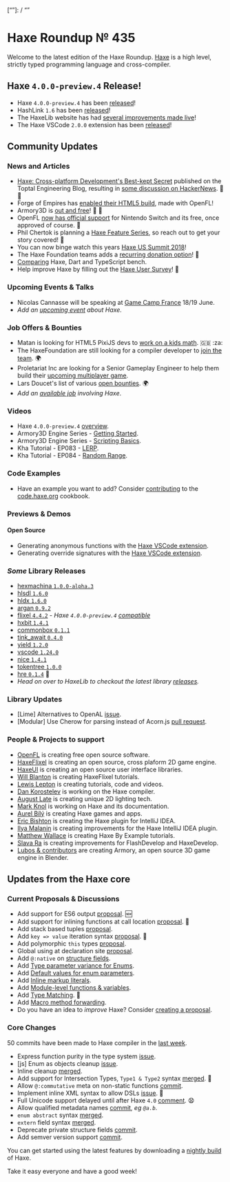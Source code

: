 [_template]: ../templates/roundup.html
[date]: / "2018-06-14 10:23:00"
[modified]: / "2018-06-14 10:47:00"
[published]: / "2018-06-14 12:00:00"
[description]: / "The latest news covering the Haxe community, featuring upcoming talks, the latest HaxeLib releases, game previews and lots more!"
[“”]: / “”

# Haxe Roundup № 435

Welcome to the latest edition of the Haxe Roundup. [Haxe](http://haxe.org/?ref=haxe.io) is a high level, strictly typed programming language and cross-compiler.

## Haxe `4.0.0-preview.4` Release!

- Haxe `4.0.0-preview.4` has been [released](https://community.haxe.org/t/haxe-4-0-0-preview-4-is-released/769)!
- HashLink `1.6` has been [released](https://twitter.com/ncannasse/status/1006663958605058048)!
- The HaxeLib website has had [several improvements made live](https://twitter.com/haxe_org/status/1006632619906355200)!
- The Haxe VSCode `2.0.0` extension has been [released](https://community.haxe.org/t/vshaxe-2-0-0-released/771)!

## Community Updates

### News and Articles

- [Haxe: Cross-platform Development's Best-kept Secret](https://www.toptal.com/cross-platform/haxe-language-cross-platform) published on the Toptal Engineering Blog, resulting in [some discussion on HackerNews](https://news.ycombinator.com/item?id=17255490). :star2: :clap:
- Forge of Empires has [enabled their HTML5 build](https://twitter.com/nadako/status/1006879345770713088), made with OpenFL!
- Armory3D is [out and free](http://forums.armory3d.org/t/armory-0-4-is-out-and-free/1109)! :star2: :tada:
- OpenFL [now has official support](https://twitter.com/larsiusprime/status/1006942902885416960) for Nintendo Switch and its free, once approved of course. :star2:
- Phil Chertok is planning a [Haxe Feature Series](https://community.haxe.org/t/haxe-feature-series-call-for-submissions/753), so reach out to get your story covered! :star2:
- You can now binge watch this years [Haxe US Summit 2018](https://haxe.org/videos/conferences/haxe-summit-us-2018/)!
- The Haxe Foundation teams adds a [recurring donation option](https://haxe.org/foundation/donate.html)! :star2:
- [Comparing](https://community.haxe.org/t/comparing-haxe-dart-and-typescript/723/1) Haxe, Dart and TypeScript bench.
- Help improve Haxe by filling out the [Haxe User Survey](https://twitter.com/haxelang/status/997477949094817795)! :microscope:

### Upcoming Events & Talks

- Nicolas Cannasse will be speaking at [Game Camp France](https://twitter.com/haxelang/status/1005102817621635072) 18/19 June.
- _Add an [upcoming event](https://github.com/skial/haxe.io/labels/events) about Haxe._

### Job Offers & Bounties

- Matan is looking for HTML5 PixiJS devs to [work on a kids math](https://community.haxe.org/t/job-html5-math-game-using-haxe-pixijs-and-nape/758/1). :gb: :za:
- The HaxeFoundation are still looking for a compiler developer to [join the team](https://haxe.org/blog/hf-is-recruiting/). :earth_africa:
- Proletariat Inc are looking for a Senior Gameplay Engineer to help them build their [upcoming multiplayer game](https://twitter.com/cwaneck/status/988398620230766595).
- Lars Doucet's list of various [open bounties](https://github.com/larsiusprime/larsBounties/issues). :earth_africa:
- _Add an [available job](https://github.com/skial/haxe.io/labels/jobs) involving Haxe_.

### Videos

- Haxe `4.0.0-preview.4` [overview](https://www.youtube.com/watch?v=SrS083Lx_YY).
- Armory3D Engine Series - [Getting Started](https://www.youtube.com/watch?v=xf21jJPIC-c).
- Armory3D Engine Series - [Scripting Basics](https://www.youtube.com/watch?v=7JLhQgQLX3g).
- Kha Tutorial - EP083 - [LERP](https://www.youtube.com/watch?v=4Dmz5PKHCrY).
- Kha Tutorial - EP084 - [Random Range](https://www.youtube.com/watch?v=qefq03SPFR0).

### Code Examples

- Have an example you want to add? Consider [contributing](https://github.com/HaxeFoundation/code-cookbook#contributing-articles) to the [code.haxe.org](https://code.haxe.org/) cookbook.

### Previews & Demos

#### Open Source

- Generating anonymous functions with the [Haxe VSCode extension](https://twitter.com/Gama11_/status/1005424364685324288).
- Generating override signatures with the [Haxe VSCode extension](https://twitter.com/Gama11_/status/1004828180266536960).

### _Some_ Library Releases

- [hexmachina `1.0.0-alpha.3`](http://lib.haxe.org/p/hexmachina)
- [hlsdl `1.6.0`](http://lib.haxe.org/p/hlsdl)
- [hldx `1.6.0`](http://lib.haxe.org/p/hldx)
- [argan `0.9.2`](http://lib.haxe.org/p/argan)
- [flixel `4.4.2`](http://lib.haxe.org/p/flixel) - _Haxe `4.0.0-preview.4` [compatible](https://twitter.com/HaxeFlixel/status/1006569948720848896)_
- [hxbit `1.4.1`](http://lib.haxe.org/p/hxbit)
- [commonbox `0.1.1`](http://lib.haxe.org/p/commonbox)
- [tink_await `0.4.0`](http://lib.haxe.org/p/tink_await)
- [yield `1.2.0`](http://lib.haxe.org/p/yield)
- [vscode `1.24.0`](http://lib.haxe.org/p/vscode)
- [nice `1.4.1`](http://lib.haxe.org/p/Nice)
- [tokentree `1.0.0`](http://lib.haxe.org/p/tokentree)
- [hre `0.1.4`](http://lib.haxe.org/p/hre) :star2:
- _Head on over to HaxeLib to checkout the latest library [releases](http://lib.haxe.org/recent)._

### Library Updates

- [Lime] Alternatives to OpenAL [issue](https://github.com/openfl/lime/issues/1201).
- [Modular] Use Cherow for parsing instead of Acorn.js [pull request](https://github.com/elsassph/haxe-modular/pull/81).

### People & Projects to support

- [OpenFL](https://www.patreon.com/openfl) is creating free open source software.
- [HaxeFlixel](https://www.patreon.com/haxeflixel) is creating an open source, cross plaform 2D game engine.
- [HaxeUI](https://www.patreon.com/haxeui) is creating an open source user interface libraries.
- [Will Blanton](https://www.patreon.com/x01010111) is creating HaxeFlixel tutorials.
- [Lewis Lepton](https://www.patreon.com/lewislepton) is creating tutorials, code and videos.
- [Dan Korostelev](https://www.patreon.com/nadako) is working on the Haxe compiler.
- [August Late](http://www.patreon.com/augustlate) is creating unique 2D lighting tech.
- [Mark Knol](https://www.patreon.com/markknol) is working on Haxe and its documentation.
- [Aurel Bílý](https://www.patreon.com/Aurel300) is creating Haxe games and apps.
- [Eric Bishton](https://www.patreon.com/EricBishton) is creating the Haxe plugin for IntelliJ IDEA.
- [Ilya Malanin](https://www.patreon.com/mayakwd) is creating improvements for the Haxe IntelliJ IDEA plugin.
- [Matthew Wallace](https://www.patreon.com/haxeexamples) is creating Haxe By Example tutorials.
- [Slava Ra](https://www.patreon.com/slavara) is creating improvements for FlashDevelop and HaxeDevelop.
- [Lubos & contributors](https://www.patreon.com/armory/overview) are creating Armory, an open source 3D game engine in Blender.

## Updates from the Haxe core

### Current Proposals & Discussions

- Add support for ES6 output [proposal](https://github.com/HaxeFoundation/haxe-evolution/pull/47). :new:
- Add support for inlining functions at call location [proposal](https://github.com/HaxeFoundation/haxe-evolution/pull/45). :star2:
- Add stack based tuples [proposal](https://github.com/HaxeFoundation/haxe-evolution/pull/38).
- Add `key => value` iteration syntax [proposal](https://github.com/HaxeFoundation/haxe-evolution/pull/37). :star2:
- Add polymorphic `this` types [proposal](https://github.com/HaxeFoundation/haxe-evolution/pull/36).
- Global using at declaration site [proposal](https://github.com/HaxeFoundation/haxe-evolution/issues/35).
- Add `@:native` on [structure fields](https://github.com/HaxeFoundation/haxe-evolution/pull/32).
- Add [Type parameter variance for Enums](https://github.com/HaxeFoundation/haxe-evolution/pull/28).
- Add [Default values for enum parameters](https://github.com/HaxeFoundation/haxe-evolution/issues/27).
- Add [Inline markup literals](https://github.com/HaxeFoundation/haxe-evolution/pull/26).
- Add [Module-level functions & variables](https://github.com/HaxeFoundation/haxe-evolution/pull/24).
- Add [Type Matching](https://github.com/HaxeFoundation/haxe-evolution/pull/20). :star2:
- Add [Macro method forwarding](https://github.com/HaxeFoundation/haxe-evolution/pull/18).
- Do you have an idea to _improve_ Haxe? Consider [creating a proposal].

### Core Changes

50 commits have been made to Haxe compiler in the [last week].

- Express function purity in the type system [issue](https://github.com/HaxeFoundation/haxe/issues/7181).
- [js] Enum as objects cleanup [issue](https://github.com/HaxeFoundation/haxe/issues/7165).
- Inline cleanup [merged](https://github.com/HaxeFoundation/haxe/pull/7155).
- Add support for Intersection Types, `Type1 & Type2` syntax [merged](https://github.com/HaxeFoundation/haxe/pull/7127). :star2:
- Allow `@:commutative` meta on non-static functions [commit](https://github.com/HaxeFoundation/haxe/commit/f1e00acb633835538bd3c89da299684ee81b9734).
- Implement inline XML syntax to allow DSLs [issue](https://github.com/HaxeFoundation/haxe/issues/7035). :star2:
- Full Unicode support delayed until after Haxe `4.0` [comment](https://github.com/HaxeFoundation/haxe/pull/7009#issuecomment-387571658). :anguished:
- Allow qualified metadata names [commit](https://github.com/HaxeFoundation/haxe/commit/f85c1e1ff5c7898a58796d8ef6cffe7267c389b6), _eg `@a.b`_.
- `enum abstract` syntax [merged](https://github.com/HaxeFoundation/haxe/pull/6982).
- `extern` field syntax [merged](https://github.com/HaxeFoundation/haxe/pull/6984).
- Deprecate private structure fields [commit](https://github.com/HaxeFoundation/haxe/commit/4c57de5f396d48a8f3c8a17942a0c30dd5c3c37a).
- Add semver version support [commit](https://github.com/HaxeFoundation/haxe/commit/41b8e1061e5d1a4b9adeadcbfb8b2ed3334ca4e6).

You can get started using the latest features by downloading a [nightly build] of Haxe.

Take it easy everyone and have a good week!

[nightly build]: http://build.haxe.org
[creating a proposal]: https://github.com/HaxeFoundation/haxe-evolution
[last week]: https://github.com/issues?utf8=%E2%9C%93&q=closed%3A2018-06-07..2018-06-14+org%3Ahaxefoundation+is%3Aclosed+
